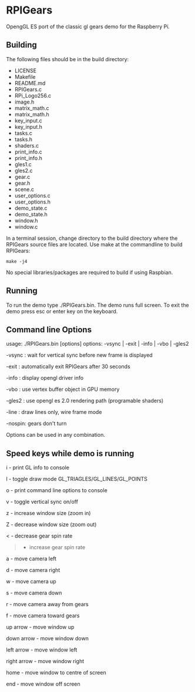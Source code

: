 RPIGears
========

OpengGL ES port of the classic gl gears demo for the Raspberry Pi.

Building
--------
The following files should be in the build directory:

* LICENSE
* Makefile
* README.md
* RPIGears.c
* RPi_Logo256.c
* image.h
* matrix_math.c
* matrix_math.h
* key_input.c
* key_input.h
* tasks.c
* tasks.h
* shaders.c
* print_info.c
* print_info.h
* gles1.c
* gles2.c
* gear.c
* gear.h
* scene.c
* user_options.c
* user_options.h
* demo_state.c
* demo_state.h
* window.h
* window.c


In a terminal session, change directory to the build directory where the 
RPIGears source files are located.  Use make at the commandline to build
RPIGears:

`make -j4`

No special libraries/packages are required to build if using Raspbian.


Running
-------

To run the demo type ./RPIGears.bin.  The demo runs full screen.  To
exit the demo press esc or enter key on the keyboard.


Command line Options
--------------------
usage: ./RPIGears.bin [options]
options: -vsync | -exit | -info | -vbo | -gles2

-vsync : wait for vertical sync before new frame is displayed

-exit  : automatically exit RPIGears after 30 seconds

-info  : display opengl driver info

-vbo   : use vertex buffer object in GPU memory

-gles2 : use opengl es 2.0 rendering path (programable shaders)

-line  : draw lines only, wire frame mode

-nospin: gears don't turn


Options can be used in any combination.


Speed keys while demo is running
-----------------------------
i - print GL info to console

l - toggle draw mode GL_TRIAGLES/GL_LINES/GL_POINTS

o - print command line options to console

v - toggle vertical sync on/off

z - increase window size (zoom in)

Z - decrease window size (zoom out)

< - decrease gear spin rate

> - increase gear spin rate

a - move camera left

d - move camera right

w - move camera up

s - move camera down

r - move camera away from gears

f - move camera toward gears

up arrow - move window up

down arrow - move window down

left arrow - move window left

right arrow - move window right

home - move window to centre of screen

end - move window off screen
